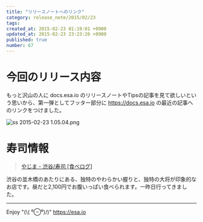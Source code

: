 ```yaml
---
title: "リリースノートへのリンク"
category: release_note/2015/02/23
tags: 
created_at: 2015-02-23 01:19:01 +0900
updated_at: 2015-02-23 23:23:26 +0900
published: true
number: 67
---
```


# 今回のリリース内容

もっと沢山の人に docs.esa.io のリリースノートやTipsの記事を見て欲しいという思いから、第一弾としてフッター部分に https://docs.esa.io の最近の記事へのリンクをつけました。

![ss 2015-02-23 1.05.04.png](https://img.esa.io/uploads/production/pictures/105/5262/image/ffbd2486d4cd068ba1bd5ab757663582.png)

# 寿司情報
> [やじま - 渋谷/寿司 [食べログ]](http://tabelog.com/tokyo/A1303/A130301/13014691/)

渋谷の並木橋のあたりにある、独特のやわらかい握りと、独特の大将が印象的なお店です。昼だと2,100円でお腹いっぱい食べられます。一昨日行ってきました。


---
Enjoy "(\\( ⁰⊖⁰)/)"
https://esa.io
